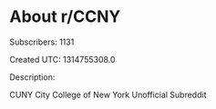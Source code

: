 # About r/CCNY

Subscribers: 1131

Created UTC: 1314755308.0

Description:

CUNY City College of New York Unofficial Subreddit

